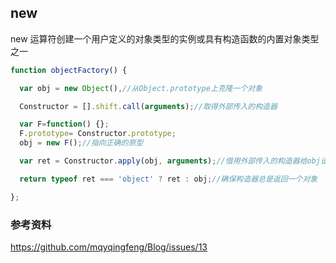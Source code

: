 ## new
new 运算符创建一个用户定义的对象类型的实例或具有构造函数的内置对象类型之一


```js
function objectFactory() {

  var obj = new Object(),//从Object.prototype上克隆一个对象

  Constructor = [].shift.call(arguments);//取得外部传入的构造器

  var F=function() {};
  F.prototype= Constructor.prototype;
  obj = new F();//指向正确的原型

  var ret = Constructor.apply(obj, arguments);//借用外部传入的构造器给obj设置属性

  return typeof ret === 'object' ? ret : obj;//确保构造器总是返回一个对象

};
```



### 参考资料
https://github.com/mqyqingfeng/Blog/issues/13